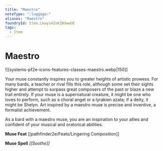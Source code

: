 ```yaml
---
title: "Maestro"
noteType: ":luggage:"
aliases: "Maestro"
foundryId: Item.Lkwys4ZoKZBdwwOE
tags:
  - Item
---
```


# Maestro
![[systems-pf2e-icons-features-classes-maestro.webp|150]]

Your muse constantly inspires you to greater heights of artistic prowess. For many bards, a teacher or rival fills this role, although some set their sights higher and attempt to surpass great composers of the past or blaze a new trail entirely. If your muse is a supernatural creature, it might be one who loves to perform, such as a choral angel or a lyrakien azata; if a deity, it might be Shelyn. Art inspired by a maestro muse is precise and inventive, a formalist achievement.

As a bard with a maestro muse, you are an inspiration to your allies and confident of your musical and oratorical abilities.

**Muse Feat** [[pathfinder2e/Feats/Lingering Composition]]

**Muse Spell** _[[Soothe]]_
